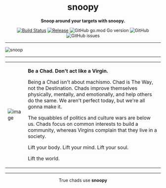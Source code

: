 
<div align="center">

# snoopy

**Snoop around your targets with snoopy.**

[![Build Status](https://github.com/thechadgod/snoopy/workflows/Go/badge.svg?branch=main)](https://github.com/thechadgod/snoopy/actions?query=branch%3Amain)
[![Release](https://img.shields.io/github/release/thechadgod/snoopy.svg)](https://github.com/thechadgod/snoopy/releases)
![GitHub go.mod Go version](https://img.shields.io/github/go-mod/go-version/thechadgod/snoopy)
![GitHub](https://img.shields.io/github/license/thechadgod/snoopy)
![GitHub issues](https://img.shields.io/github/issues/thechadgod/snoopy)

 </div>
 
---

![snoop](https://user-images.githubusercontent.com/98721482/153019816-53563d6b-731b-4d7b-a236-f8ab69110278.gif)

---

<table>

  <td>
    
   ![image](https://user-images.githubusercontent.com/64161383/153039692-9a330578-e419-4ab0-83a2-7e43f476c251.png)
    
  </td>
  
  <td>
    
**Be a Chad. Don't act like a Virgin.**

Being a Chad isn't about machismo. Chad is The Way, not the Destination. Chads improve themselves physically, mentally, and emotionally, and help others do the same. We aren't perfect today, but we're all gonna make it.

The squabbles of politics and culture wars are below us. Chads focus on common interests to build a community, whereas Virgins complain that they live in a society.

Lift your body. Lift your mind. Lift your soul.

Lift the world.
    
  </td>
  
</table> 


---

<p align="center"> True chads use <strong>snoopy</strong> </p>
